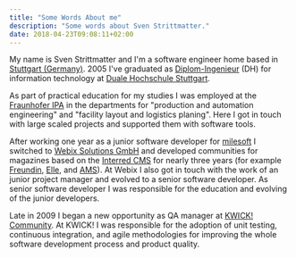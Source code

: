 ```yaml
---
title: "Some Words About me"
description: "Some words about Sven Strittmatter."
date: 2018-04-23T09:08:11+02:00
---
```


My name is Sven Strittmatter and I'm a software engineer home based in [Stuttgart (Germany)][1]. 2005 I've graduated as [Diplom-Ingenieur][2] (DH) for information technology at [Duale Hochschule Stuttgart][3].

As part of practical education for my studies I was employed at the [Fraunhofer IPA][4] in the departments for "production and automation engineering" and "facility layout and logistics planing". Here I got in touch with large scaled projects and supported them with software tools.

After working one year as a junior software developer for [milesoft][5] I switched to [Webix Solutions GmbH][6] and developed communities for magazines based on the [Interred CMS][7] for nearly three years (for example [Freundin][8], [Elle][9], and [AMS][10]). At Webix I also got in touch with the work of an junior project manager and evolved to a senior software developer. As senior software developer I was responsible for the education and evolving of the junior developers.

Late in 2009 I began a new opportunity as QA manager at [KWICK! Community][11]. At KWICK! I was responsible for the adoption of unit testing, continuous integration, and agile methodologies for improving the whole software development process and product quality.

[1]:  http://maps.google.de/maps?q=maps+stuttgart&ie=UTF8&oe=utf-8&client=firefox-a&hnear=Stuttgart,+Baden-W%C3%BCrttemberg&gl=de&t=h&z=11
[2]:  http://en.wikipedia.org/wiki/Engineer%27s_degree#Germany
[3]:  http://www.dhbw-stuttgart.de/
[4]:  http://www.ipa.fraunhofer.de/
[5]:  http://www.milesoft.de/Home.42.0.html
[6]:  http://www.webix.de/
[7]:  http://www.interred.de/
[8]:  http://www.freundin.de/
[9]:  http://www.elle.de/
[10]: http://www.auto-motor-und-sport.de/
[11]: http://www.kwick.de/